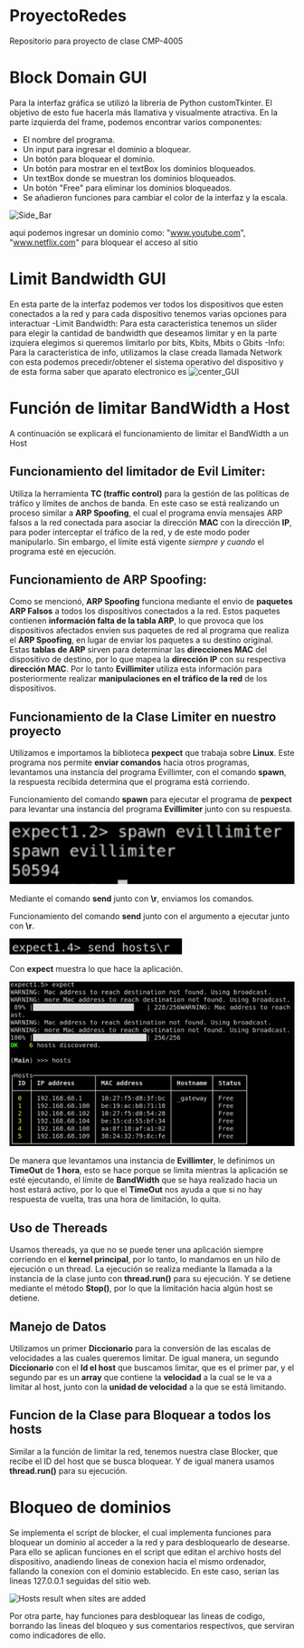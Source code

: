 # ProyectoRedes
Repositorio para proyecto de clase CMP-4005


# Block Domain GUI

Para la interfaz gráfica se utilizó la librería de Python customTkinter. El objetivo de esto fue hacerla más llamativa y visualmente atractiva. En la parte izquierda del frame, podemos encontrar varios componentes:

- El nombre del programa.
- Un input para ingresar el dominio a bloquear.
- Un botón para bloquear el dominio.
- Un botón para mostrar en el textBox los dominios bloqueados.
- Un textBox donde se muestran los dominios bloqueados.
- Un botón "Free" para eliminar los dominios bloqueados.
- Se añadieron funciones para cambiar el color de la interfaz y la escala.

![Side_Bar](https://user-images.githubusercontent.com/82112355/236125413-862190b6-5aa8-4924-935f-0b95f3df7911.jpg)

aqui podemos ingresar un dominio como: "www.youtube.com", "www.netflix.com" para bloquear el acceso al sitio

# Limit Bandwidth GUI
En esta parte de la interfaz podemos ver todos los dispositivos que esten conectados a la red y para cada dispositivo tenemos varias opciones para interactuar
-Limit Bandwidth: Para esta caracteristica tenemos un slider para elegir la cantidad de bandwidth que deseamos limitar y en la parte izquiera elegimos si queremos limitarlo por bits, Kbits, Mbits o Gbits
-Info: Para la caracteristica de info, utilizamos la clase creada llamada Network con esta podemos precedir/obtener el sistema operativo del dispositivo y de esta forma saber que aparato electronico es
![center_GUI](https://user-images.githubusercontent.com/82112355/236125755-f783109f-9009-43f1-a5a3-b8d5cb394dfb.jpg)


#   Función de limitar BandWidth a Host

A continuación se explicará el funcionamiento de limitar el BandWidth a un Host

## Funcionamiento del limitador de Evil Limiter:

Utiliza la herramienta **TC (traffic control)** para la gestión de las políticas de tráfico y límites de anchos de banda. En este caso se está realizando un proceso similar a **ARP Spoofing**, el cual el programa envía mensajes ARP falsos a la red conectada para asociar la dirección **MAC** con la dirección **IP**, para poder interceptar el tráfico de la red, y de este modo poder manipularlo. Sin embargo, el límite está vigente  *siempre y cuando* el programa esté en ejecución. 

## Funcionamiento de ARP Spoofing:

Como se mencionó, **ARP Spoofing** funciona mediante el envio de **paquetes ARP Falsos** a todos los dispositivos conectados a la red. Estos paquetes contienen **información falta de la tabla ARP**, lo que provoca que los dispositivos afectados envien sus paquetes de red al programa que realiza el **ARP Spoofing**, en lugar de enviar los paquetes a su destino original. Estas **tablas de ARP** sirven para determinar las **direcciones MAC** del dispositivo de destino, por lo que mapea la **dirección IP** con su respectiva **dirección MAC**. Por lo tanto **Evillimiter** utiliza esta información para posteriormente realizar **manipulaciones en el tráfico de la red** de los dispositivos. 

## Funcionamiento de la Clase Limiter en nuestro proyecto

Utilizamos e importamos la biblioteca **pexpect** que trabaja sobre **Linux**. Este programa nos permite **enviar comandos** hacia otros programas, levantamos una instancia del programa Evillimter, con el comando **spawn**, la respuesta recibida determina que el programa está corriendo.

Funcionamiento del comando **spawn** para ejecutar el programa de **pexpect** para levantar una instancia del programa **Evillimiter** junto con su respuesta.

![Funcionamiento del comando **spawn** para ejecutar el programa de **pexpect** para levantar una instancia del programa **Evillimiter** junto con su respuesta.](https://github.com/GaboLara998/Repositorio-temp/blob/main/Imagenes/Expect1.2%20-%20Imgur.png)

Mediante el comando **send** junto con **\r**, enviamos los comandos.

Funcionamiento del comando **send** junto con el argumento a ejecutar junto con **\r**.

![Funcionamiento del comando send junto con el argumento a ejecutar junto con \r.](https://github.com/GaboLara998/Repositorio-temp/blob/main/Imagenes/expect%201.4%20-%20Imgur.png)


Con **expect** muestra lo que hace la aplicación.

![Funcionamiento del comando send junto con el argumento a ejecutar junto con \r.](https://github.com/GaboLara998/Repositorio-temp/blob/main/Imagenes/Expect1.5%20-%20Imgur.png)

 
De manera que levantamos una instancia de **Evillimter**, le definimos un **TimeOut** de **1 hora**, esto se hace porque se limita mientras la aplicación se esté ejecutando, el límite de **BandWidth** que se haya realizado hacia un host estará activo, por lo que el **TimeOut** nos ayuda a que si no hay respuesta de vuelta, tras una hora de limitación, lo quita. 


## Uso de Thereads

Usamos thereads, ya que no se puede tener una aplicación siempre corriendo en el **kernel principal**, por lo tanto, lo mandamos en un hilo de ejecución o un thread. La ejecución se realiza mediante la llamada a la instancia de la clase junto con **thread.run()** para su ejecución. Y se detiene mediante el método **Stop()**, por lo que la limitación hacia algún host se detiene. 


## Manejo de Datos

Utilizamos un primer **Diccionario** para la conversión de las escalas de velocidades a las cuales queremos limitar. De igual manera, un segundo **Diccionario** con el **Id el host** que buscamos limitar, que es el primer par, y el segundo par es un **array** que contiene la **velocidad** a la cual se le va a limitar al host,  junto con la **unidad de velocidad** a la que se está limitando.


## Funcion de la Clase para Bloquear a todos los hosts

Similar a la función de limitar la red, tenemos nuestra clase Blocker, que recibe el ID del host que se busca bloquear. Y de igual manera usamos **thread.run()** para su ejecución.

# Bloqueo de dominios

Se implementa el script de blocker, el cual implementa funciones para bloquear un dominio al acceder a la red y para desbloquearlo de desearse. Para ello se aplican funciones en el script que editan el archivo hosts del dispositivo, anadiendo lineas de conexion hacia el mismo ordenador, fallando la conexion con el dominio establecido. En este caso, serian las lineas 127.0.0.1 seguidas del sitio web. 

![Hosts result when sites are added](https://github.com/gapastorv/images/blob/main/Captura%20de%20pantalla%202023-05-04%20082921.png)

Por otra parte, hay funciones para desbloquear las lineas de codigo, borrando las lineas del bloqueo y sus comentarios respectivos, que serviran como indicadores de ello.

